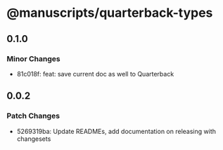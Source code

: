 # @manuscripts/quarterback-types

## 0.1.0

### Minor Changes

- 81c018f: feat: save current doc as well to Quarterback

## 0.0.2

### Patch Changes

- 5269319ba: Update READMEs, add documentation on releasing with changesets
